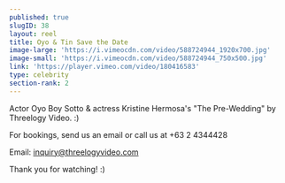 ```yaml
---
published: true
slugID: 38
layout: reel
title: Oyo & Tin Save the Date
image-large: 'https://i.vimeocdn.com/video/588724944_1920x700.jpg'
image-small: 'https://i.vimeocdn.com/video/588724944_750x500.jpg'
link: 'https://player.vimeo.com/video/180416583'
type: celebrity
section-rank: 2
---
```

Actor Oyo Boy Sotto & actress Kristine Hermosa's "The Pre-Wedding" by Threelogy Video. :)

For bookings, send us an email or call us at +63 2 4344428

Email: inquiry@threelogyvideo.com

Thank you for watching! :)
